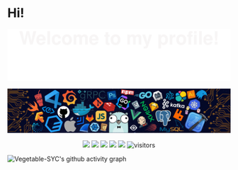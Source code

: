 # Hi!

![](assets/Bottom_up.svg)

<img src="./picture/header_.png" style="zoom:50%;" />

<p align="center">
    <a href="https://github.com/Vegetable-SYC/Vegetable-SYC"><img src="https://img.shields.io/badge/status-updating-brightgreen.svg"></a>
    <a href="https://github.com/python/cpython"><img src="https://img.shields.io/badge/Python-3.12-FF1493.svg"></a>
    <a href="https://github.com/Vegetable-SYC/Vegetable-SYC/graphs/contributors"><img src="https://img.shields.io/github/contributors/Vegetable-SYC/IMU_Fusion_SYC?color=blue"></a>
    <a href="https://github.com/Vegetable-SYC/Vegetable-SYC/stargazers"><img src="https://img.shields.io/github/stars/Vegetable-SYC/IMU_Fusion_SYC.svg?logo=github"></a>
    <a href="https://github.com/Vegetable-SYC/Vegetable-SYC/network/members"><img src="https://img.shields.io/github/forks/Vegetable-SYC/IMU_Fusion_SYC.svg?color=blue&logo=github"></a>
    <img src="https://visitor-badge.laobi.icu/badge?page_id=Vegetable-SYC.Vegetable-SYC" alt="visitors"/>   
</p>

![Vegetable-SYC's github activity graph](https://raw.githubusercontent.com/Vegetable-SYC/Vegetable-SYC/output/grid-snake.yml)
